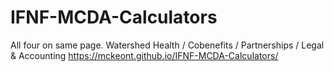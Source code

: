 # IFNF-MCDA-Calculators
All four on same page. Watershed Health / Cobenefits / Partnerships / Legal & Accounting
https://mckeont.github.io/IFNF-MCDA-Calculators/
